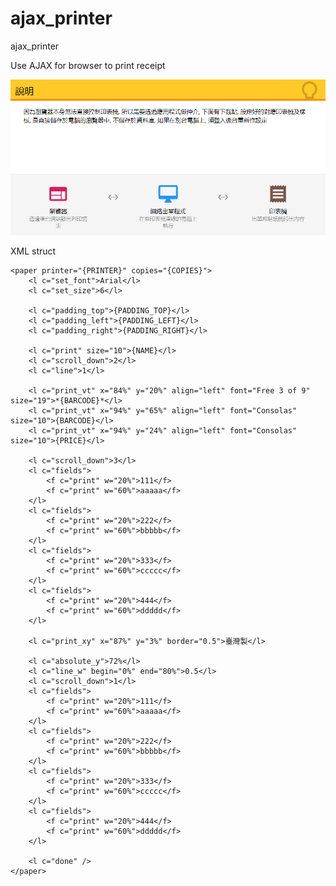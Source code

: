 # ajax_printer
ajax_printer

Use AJAX for browser to print receipt

![doc_1](doc-1.png)

XML struct

	<paper printer="{PRINTER}" copies="{COPIES}">
		<l c="set_font">Arial</l>
		<l c="set_size">6</l>
		
		<l c="padding_top">{PADDING_TOP}</l>
		<l c="padding_left">{PADDING_LEFT}</l>
		<l c="padding_right">{PADDING_RIGHT}</l>
		
		<l c="print" size="10">{NAME}</l>
		<l c="scroll_down">2</l>
		<l c="line">1</l>
		
		<l c="print_vt" x="84%" y="20%" align="left" font="Free 3 of 9" size="19">*{BARCODE}*</l>
		<l c="print_vt" x="94%" y="65%" align="left" font="Consolas" size="10">{BARCODE}</l>
		<l c="print_vt" x="94%" y="24%" align="left" font="Consolas" size="10">{PRICE}</l>
		
		<l c="scroll_down">3</l>
		<l c="fields">
			<f c="print" w="20%">111</f>
			<f c="print" w="60%">aaaaa</f>
		</l>
		<l c="fields">
			<f c="print" w="20%">222</f>
			<f c="print" w="60%">bbbbb</f>
		</l>
		<l c="fields">
			<f c="print" w="20%">333</f>
			<f c="print" w="60%">ccccc</f>
		</l>
		<l c="fields">
			<f c="print" w="20%">444</f>
			<f c="print" w="60%">ddddd</f>
		</l>
		
		<l c="print_xy" x="87%" y="3%" border="0.5">臺灣製</l>
		
		<l c="absolute_y">72%</l>
		<l c="line_w" begin="0%" end="80%">0.5</l>
		<l c="scroll_down">1</l>
		<l c="fields">
			<f c="print" w="20%">111</f>
			<f c="print" w="60%">aaaaa</f>
		</l>
		<l c="fields">
			<f c="print" w="20%">222</f>
			<f c="print" w="60%">bbbbb</f>
		</l>
		<l c="fields">
			<f c="print" w="20%">333</f>
			<f c="print" w="60%">ccccc</f>
		</l>
		<l c="fields">
			<f c="print" w="20%">444</f>
			<f c="print" w="60%">ddddd</f>
		</l>

		<l c="done" />
	</paper>
